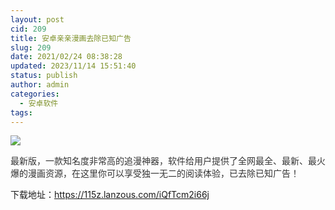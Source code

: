 ```yaml
---
layout: post
cid: 209
title: 安卓亲亲漫画去除已知广告
slug: 209
date: 2021/02/24 08:38:28
updated: 2023/11/14 15:51:40
status: publish
author: admin
categories: 
  - 安卓软件
tags: 
---
```



<div alt="潮男心博客 www.cnx0.com" >
				<p><img src="https://www.115z.com/edit/php/upload/20210224/16140963357956.jpg"></p>
<p><span style="color: rgb(51, 51, 51); font-family: Arial, 微软雅黑, sans-serif;">最新版，一款知名度非常高的追漫神器，软件给用户提供了全网最全、最新、最火爆的漫画资源，在这里你可以享受独一无二的阅读体验，已去除已知广告！</span></p>
<p>下载地址：<a href="https://115z.lanzous.com/iQfTcm2i66j" target="_blank">https://115z.lanzous.com/iQfTcm2i66j</a> </p>			</div>
			